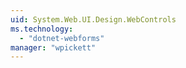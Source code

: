 ```yaml
---
uid: System.Web.UI.Design.WebControls
ms.technology: 
  - "dotnet-webforms"
manager: "wpickett"
---
```

